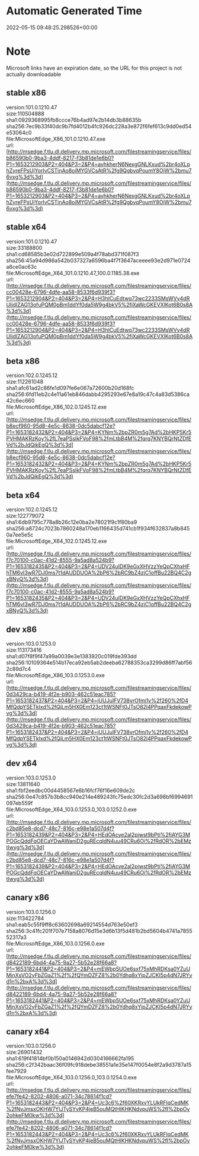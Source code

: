 # Automatic Generated Time
2022-05-15 09:48:25.298526+00:00

# Note
Microsoft links have an expiration date, so the URL for this project is not actually downloadable

## stable x86
version:101.0.1210.47  
size:110504888  
sha1:0929368995fb8ccce76b4ad97e2b14db3b88635b  
sha256:7ec9b33f40dc9b7fd4012b4fc926dc228a3e872f6fef613c9dd0ed54e53064c0  
file:MicrosoftEdge_X86_101.0.1210.47.exe  
url:[http://msedge.f.tlu.dl.delivery.mp.microsoft.com/filestreamingservice/files/b86590b0-9ba3-4ddf-8217-f3b81de1e6b0?P1=1653212903&P2=404&P3=2&P4=ayhkherN6NexgGNLKxud%2br4oXLphZyreFPsUjYorIvCSTinAo8oiMYGVCsAtR%2fg9QgbvqPoumY8OjW%2bmu76vxg%3d%3d](http://msedge.f.tlu.dl.delivery.mp.microsoft.com/filestreamingservice/files/b86590b0-9ba3-4ddf-8217-f3b81de1e6b0?P1=1653212903&P2=404&P3=2&P4=ayhkherN6NexgGNLKxud%2br4oXLphZyreFPsUjYorIvCSTinAo8oiMYGVCsAtR%2fg9QgbvqPoumY8OjW%2bmu76vxg%3d%3d)  

## stable x64
version:101.0.1210.47  
size:33188800  
sha1:cd68585b3e02d722899e509a4f78abd371f087f3  
sha256:45a94d986a542b037327a6596ba4f7f3647aceeee93e2d971e0724a8ce0ac63c  
file:MicrosoftEdge_X64_101.0.1210.47_100.0.1185.38.exe  
url:[http://msedge.f.tlu.dl.delivery.mp.microsoft.com/filestreamingservice/files/cc00428e-6796-4dfe-aa58-8533f6d939f3?P1=1653212904&P2=404&P3=2&P4=H3hICuEdtwq73wc2233SMsWVy4dRUIjdIZAG13ofuPQM0pBm1ddYf0da5W9g4bkV5%2fiXaWcGKEVXlKot6B0s8A%3d%3d](http://msedge.f.tlu.dl.delivery.mp.microsoft.com/filestreamingservice/files/cc00428e-6796-4dfe-aa58-8533f6d939f3?P1=1653212904&P2=404&P3=2&P4=H3hICuEdtwq73wc2233SMsWVy4dRUIjdIZAG13ofuPQM0pBm1ddYf0da5W9g4bkV5%2fiXaWcGKEVXlKot6B0s8A%3d%3d)  

## beta x86
version:102.0.1245.12  
size:112261048  
sha1:afc61ad2c86fe1d097fe6e067a72600b20d168fc  
sha256:6fd11eb2c4e11a61eb846dabb4295293e67e8a19c47c4a83d5386ca42c6ec660  
file:MicrosoftEdge_X86_102.0.1245.12.exe  
url:[http://msedge.f.tlu.dl.delivery.mp.microsoft.com/filestreamingservice/files/b8ecf960-95d8-4e5c-8638-0dc5dabcf12e?P1=1653182432&P2=404&P3=2&P4=KYNm%2bpZR0m5g7Ad%2bHKP5Kr5PVHMAKRzKoy%2fL7eaPSsIkFVoF98%2fmLtbB4M%2fqrq7KNYBQrNtZDfEVd%2bJdQjkEgQ%3d%3d](http://msedge.f.tlu.dl.delivery.mp.microsoft.com/filestreamingservice/files/b8ecf960-95d8-4e5c-8638-0dc5dabcf12e?P1=1653182432&P2=404&P3=2&P4=KYNm%2bpZR0m5g7Ad%2bHKP5Kr5PVHMAKRzKoy%2fL7eaPSsIkFVoF98%2fmLtbB4M%2fqrq7KNYBQrNtZDfEVd%2bJdQjkEgQ%3d%3d)  

## beta x64
version:102.0.1245.12  
size:122779072  
sha1:6db9795c778a8b26c12e0ba2e78021f9c1f80ba9  
sha256:a8724c7023b7860248a170eb1166435d741cb1f934f632837a8b8450a7ee5e5c  
file:MicrosoftEdge_X64_102.0.1245.12.exe  
url:[http://msedge.f.tlu.dl.delivery.mp.microsoft.com/filestreamingservice/files/f7c70100-c0ac-41d2-8555-9a5ad8a524b9?P1=1653182435&P2=404&P3=2&P4=UDV24uIDK9eGxXHVzzYeQpCXhxHFhTM6vI3wR7DJ0ms7t1dAUDDUOA%2bP6%2bRC9bZ4zjC1offBu22BQ4C2gxBNyQ%3d%3d](http://msedge.f.tlu.dl.delivery.mp.microsoft.com/filestreamingservice/files/f7c70100-c0ac-41d2-8555-9a5ad8a524b9?P1=1653182435&P2=404&P3=2&P4=UDV24uIDK9eGxXHVzzYeQpCXhxHFhTM6vI3wR7DJ0ms7t1dAUDDUOA%2bP6%2bRC9bZ4zjC1offBu22BQ4C2gxBNyQ%3d%3d)  

## dev x86
version:103.0.1253.0  
size:113173416  
sha1:d07f8f9f47a99a0039e3e1383920c019fde393dd  
sha256:10109364e514b17eca92eb5ab2deeba62788353ca3299d86ff7abf562c89d7c4  
file:MicrosoftEdge_X86_103.0.1253.0.exe  
url:[http://msedge.f.tlu.dl.delivery.mp.microsoft.com/filestreamingservice/files/0d3429ca-b419-4f2e-b903-462c51eac785?P1=1653182437&P2=404&P3=2&P4=jUUJuIFV738vrOfmi1v%2f260%2fD4MfQdpYSETkIxd%2fQjLm5HX0Em123ct1tWSNFt0JTsO82l4PPqaxFkdekowPvg%3d%3d](http://msedge.f.tlu.dl.delivery.mp.microsoft.com/filestreamingservice/files/0d3429ca-b419-4f2e-b903-462c51eac785?P1=1653182437&P2=404&P3=2&P4=jUUJuIFV738vrOfmi1v%2f260%2fD4MfQdpYSETkIxd%2fQjLm5HX0Em123ct1tWSNFt0JTsO82l4PPqaxFkdekowPvg%3d%3d)  

## dev x64
version:103.0.1253.0  
size:13811640  
sha1:fbf2eedbc00d4458567e6b16fcf76f16e609de2c  
sha256:0e47c857b3b8cc940e214e489243fc75edc30fc2d3a698bf6994691097eb559f  
file:MicrosoftEdge_X64_103.0.1253.0_103.0.1252.0.exe  
url:[http://msedge.f.tlu.dl.delivery.mp.microsoft.com/filestreamingservice/files/c2bd85e8-dcd7-48c7-816c-e98e1a507d4f?P1=1653182439&P2=404&P3=2&P4=HEdOAcye2al2piwst9bPti%2fiAYG3MPOGcQddFqOECaYDwAWaniD2guREcqldN4uu49CRu6Oi%2fRdOR%2bEMztIwyg%3d%3d](http://msedge.f.tlu.dl.delivery.mp.microsoft.com/filestreamingservice/files/c2bd85e8-dcd7-48c7-816c-e98e1a507d4f?P1=1653182439&P2=404&P3=2&P4=HEdOAcye2al2piwst9bPti%2fiAYG3MPOGcQddFqOECaYDwAWaniD2guREcqldN4uu49CRu6Oi%2fRdOR%2bEMztIwyg%3d%3d)  

## canary x86
version:103.0.1256.0  
size:113422784  
sha1:eab5c55f9ff8c63602698a69214554d763e50ef3  
sha256:3c41fc201f707e7158a8076d15e3d6b13f5d481b2bd5604b4741a785552317a3  
file:MicrosoftEdge_X86_103.0.1256.0.exe  
url:[http://msedge.f.tlu.dl.delivery.mp.microsoft.com/filestreamingservice/files/d8422189-6bd4-4a75-9a27-5b52e28f66a8?P1=1653182441&P2=404&P3=2&P4=mEWbp5UOe6sxf75xMhRDKsa0YZuUMjnXsVO2yFbZGaZ1%2f%2fQYmDZFZ8%2b0Ydhq8xYipZJCKI5p4dN7JRYyd1n%2bxA%3d%3d](http://msedge.f.tlu.dl.delivery.mp.microsoft.com/filestreamingservice/files/d8422189-6bd4-4a75-9a27-5b52e28f66a8?P1=1653182441&P2=404&P3=2&P4=mEWbp5UOe6sxf75xMhRDKsa0YZuUMjnXsVO2yFbZGaZ1%2f%2fQYmDZFZ8%2b0Ydhq8xYipZJCKI5p4dN7JRYyd1n%2bxA%3d%3d)  

## canary x64
version:103.0.1256.0  
size:26901432  
sha1:619f41814bf0b150a0146942d0304166662fa195  
sha256:c2f342baac36f09fc918debe38551a1e35e147f0054e8f2a9d3787a15fee7929  
file:MicrosoftEdge_X64_103.0.1256.0_103.0.1254.0.exe  
url:[http://msedge.f.tlu.dl.delivery.mp.microsoft.com/filestreamingservice/files/efe7fe42-8202-4806-a071-34c78614f1cd?P1=1653182443&P2=404&P3=2&P4=Uc3c6%2f60XKRxvYLUkRFlqCedMK%2fNvJmsxOKHW7YlJTySYvKP4jeB5ouMQtHlKHKNdvpuWS%2fI%2bpOy2ohkeFM0kw%3d%3d](http://msedge.f.tlu.dl.delivery.mp.microsoft.com/filestreamingservice/files/efe7fe42-8202-4806-a071-34c78614f1cd?P1=1653182443&P2=404&P3=2&P4=Uc3c6%2f60XKRxvYLUkRFlqCedMK%2fNvJmsxOKHW7YlJTySYvKP4jeB5ouMQtHlKHKNdvpuWS%2fI%2bpOy2ohkeFM0kw%3d%3d)  

